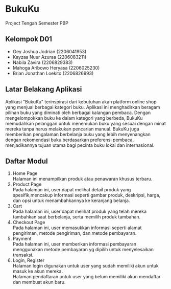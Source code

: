 # BukuKu
Project Tengah Semester PBP

## Kelompok D01
- Oey Joshua Jodrian (2206041953)
- Kayzaa Nuur Azuraa (2206083211)
- Nabila Zavira (2206829383)
- Mahoga Aribowo Heryasa (2206025230)
- Brian Jonathan Loekito (2206826993)
  
## Latar Belakang Aplikasi
Aplikasi "BukuKu" terinspirasi dari kebutuhan akan platform online shop yang menjual berbagai kategori buku. Aplikasi ini menghadirkan beragam pilihan buku yang diminati oleh berbagai kalangan pembaca. Dengan mengelompokkan buku ke dalam kategori yang berbeda, BukuKu memudahkan pelanggan untuk menemukan buku yang sesuai dengan minat mereka tanpa harus melakukan pencarian manual. BukuKu juga memberikan pengalaman berbelanja buku yang lebih menyenangkan dengan rekomendasi buku berdasarkan preferensi pembaca, menjadikannya tujuan utama bagi pecinta buku lokal dan internasional.

## Daftar Modul
1. Home Page <br>
Halaman ini menampilkan produk atau penawaran khusus terbaru. 
2. Product Page <br>
Pada halaman ini, user dapat melihat detail produk yang spesifik,mencakup informasi seperti gambar produk, deskripsi, harga, dan opsi untuk menambahkannya ke keranjang belanja.
3. Cart <br>
Pada halaman ini, user dapat melihat produk yang telah mereka tambahkan saat berbelanja, serta memilih produk tambahan.
4. Checkout Page <br>
Pada halaman ini, user memasukkan informasi seperti alamat pengiriman, metode pengiriman, dan metode pembayaran. 
5. Payment <br>
Pada halaman ini, user memberikan informasi pembayaran menggunakan metode pembayaran yg dipilih untuk menyelesaikan transaksi. 
6. Login, Register <br>
Halaman login digunakan untuk user yang sudah memiliki akun untuk masuk ke akun mereka. <br>
Halaman pendaftaran untuk user yang belum memiliki akun mendaftar dan membuat akun baru.
